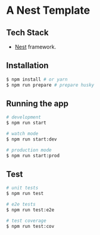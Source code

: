# A Nest Template

## Tech Stack

- [Nest](https://github.com/nestjs/nest) framework.

## Installation

```bash
$ npm install # or yarn
$ npm run prepare # prepare husky
```

## Running the app

```bash
# development
$ npm run start

# watch mode
$ npm run start:dev

# production mode
$ npm run start:prod
```

## Test

```bash
# unit tests
$ npm run test

# e2e tests
$ npm run test:e2e

# test coverage
$ npm run test:cov
```
